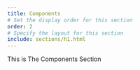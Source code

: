 ```yaml
---
title: Components
# Set the display order for this section
order: 2
# Specify the layout for this section
include: sections/h1.html
---
```

This is The Components Section